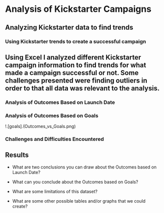 # Analysis of Kickstarter Campaigns

## Analyzing Kickstarter data to find trends

### Using Kickstarter trends to create a successful campaign

## Using Excel I analyzed different Kickstarter campaign information to find trends for what made a campaign successful or not. Some challenges presented were finding outliers in order to that all data was relevant to the analysis. 

### Analysis of Outcomes Based on Launch Date

### Analysis of Outcomes Based on Goals
!.[goals].(Outcomes_vs_Goals.png)


### Challenges and Difficulties Encountered

## Results

- What are two conclusions you can draw about the Outcomes based on Launch Date?

- What can you conclude about the Outcomes based on Goals?

- What are some limitations of this dataset?

- What are some other possible tables and/or graphs that we could create?
